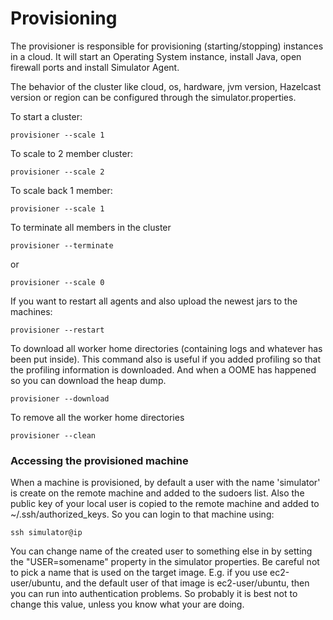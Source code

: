Provisioning
===========================

The provisioner is responsible for provisioning (starting/stopping) instances in a cloud. It will start an Operating
System instance, install Java, open firewall ports and install Simulator Agent.

The behavior of the cluster like cloud, os, hardware, jvm version, Hazelcast version or region can be configured through
the simulator.properties.

To start a cluster:

```
provisioner --scale 1
```

To scale to 2 member cluster:

```
provisioner --scale 2
```

To scale back 1 member:

```
provisioner --scale 1
```

To terminate all members in the cluster

```
provisioner --terminate
```

or

```
provisioner --scale 0
```

If you want to restart all agents and also upload the newest jars to the machines:

```
provisioner --restart
```

To download all worker home directories (containing logs and whatever has been put inside). This command also is useful
if you added profiling so that the profiling information is downloaded. And when a OOME has happened so you can download
the heap dump.

```
provisioner --download
```

To remove all the worker home directories

```
provisioner --clean
```

### Accessing the provisioned machine

When a machine is provisioned, by default a user with the name 'simulator' is create on the remote machine and added
to the sudoers list. Also the public key of your local user is copied to the remote machine and added to
~/.ssh/authorized_keys. So you can login to that machine using:

```
ssh simulator@ip
```

You can change name of the created user to something else in by setting the "USER=somename" property in the simulator
properties. Be careful not to pick a name that is used on the target image. E.g. if you use ec2-user/ubuntu, and the
default user of that image is ec2-user/ubuntu, then you can run into authentication problems. So probably it is best
not to change this value, unless you know what your are doing.
